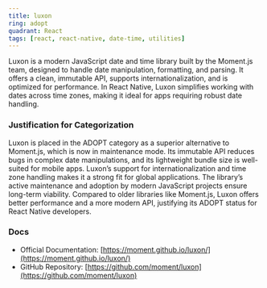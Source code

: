 ```yaml
---
title: luxon
ring: adopt
quadrant: React
tags: [react, react-native, date-time, utilities]
---
```

Luxon is a modern JavaScript date and time library built by the Moment.js team, designed to handle date manipulation, formatting, and parsing. It offers a clean, immutable API, supports internationalization, and is optimized for performance. In React Native, Luxon simplifies working with dates across time zones, making it ideal for apps requiring robust date handling.

### Justification for Categorization 
Luxon is placed in the ADOPT category as a superior alternative to Moment.js, which is now in maintenance mode. Its immutable API reduces bugs in complex date manipulations, and its lightweight bundle size is well-suited for mobile apps. Luxon’s support for internationalization and time zone handling makes it a strong fit for global applications. The library’s active maintenance and adoption by modern JavaScript projects ensure long-term viability. Compared to older libraries like Moment.js, Luxon offers better performance and a more modern API, justifying its ADOPT status for React Native developers.

### Docs 
- Official Documentation: [https://moment.github.io/luxon/](https://moment.github.io/luxon/)  
- GitHub Repository: [https://github.com/moment/luxon](https://github.com/moment/luxon)
